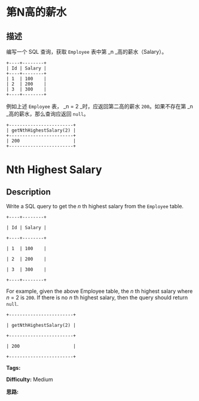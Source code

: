 # 第N高的薪水

## 描述

编写一个 SQL 查询，获取 `Employee` 表中第  _n  _高的薪水（Salary）。

    
    
    +----+--------+
    | Id | Salary |
    +----+--------+
    | 1  | 100    |
    | 2  | 200    |
    | 3  | 300    |
    +----+--------+
    

例如上述 `Employee` 表， _n = 2  _时，应返回第二高的薪水 `200`。如果不存在第  _n  _高的薪水，那么查询应返回 `null`。

    
    
    +------------------------+
    | getNthHighestSalary(2) |
    +------------------------+
    | 200                    |
    +------------------------+
    



# Nth Highest Salary

## Description



Write a SQL query to get the _n_ th highest salary from the `Employee` table.

    
    
    +----+--------+
    | Id | Salary |
    +----+--------+
    | 1  | 100    |
    | 2  | 200    |
    | 3  | 300    |
    +----+--------+
    

For example, given the above Employee table, the _n_ th highest salary where _n_ = 2 is `200`. If there is no _n_ th highest salary, then the query should return `null`.

    
    
    +------------------------+
    | getNthHighestSalary(2) |
    +------------------------+
    | 200                    |
    +------------------------+
    


**Tags:** 

**Difficulty:** Medium

**思路:**
